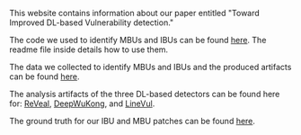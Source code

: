 This website contains information about our paper entitled "Toward Improved DL-based Vulnerability detection."

The code we used to identify MBUs and IBUs can be found [here](code.zip). The readme file inside details how to use them.

The data we collected to identify MBUs and IBUs and the produced artifacts can be found [here](data.zip).

The analysis artifacts of the three DL-based detectors can be found here for: [ReVeal](Analysis/ReVeal.zip), [DeepWuKong](Analysis/DeepWuKong.zip), and [LineVul](Analysis/LineVul.zip).

The ground truth for our IBU and MBU patches can be found [here](Ground-truth.zip). 
